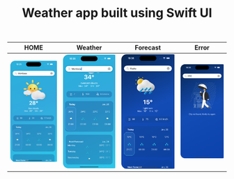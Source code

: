 <h1 align="center">
<br>
Weather app built using Swift UI
</h1>


<br>

| HOME | Weather | Forecast | Error |
| ------ | ----- | ------ | ----- |
| ![Weather](Screenshots/one.png) | ![Predict](Screenshots/two.png) | ![Predictions](Screenshots/three.png) | ![Live](Screenshots/four.png) |

